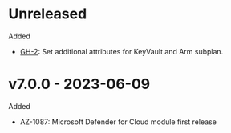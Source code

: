 # Unreleased

Added
 * [GH-2](https://github.com/claranet/terraform-azurerm-defender-for-cloud/pull/2): Set additional attributes for KeyVault and Arm subplan.

# v7.0.0 - 2023-06-09

Added
  * AZ-1087: Microsoft Defender for Cloud module first release
